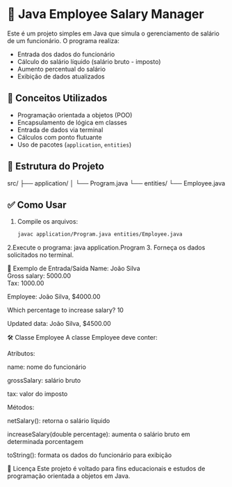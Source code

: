 # 💼 Java Employee Salary Manager

Este é um projeto simples em Java que simula o gerenciamento de salário de um funcionário. O programa realiza:

- Entrada dos dados do funcionário
- Cálculo do salário líquido (salário bruto - imposto)
- Aumento percentual do salário
- Exibição de dados atualizados

## 🧠 Conceitos Utilizados

- Programação orientada a objetos (POO)
- Encapsulamento de lógica em classes
- Entrada de dados via terminal
- Cálculos com ponto flutuante
- Uso de pacotes (`application`, `entities`)

## 📂 Estrutura do Projeto
src/
├── application/
│ └── Program.java
└── entities/
└── Employee.java
## ✅ Como Usar

1. Compile os arquivos:
   ```bash
   javac application/Program.java entities/Employee.java
2.Execute o programa:
    java application.Program
3. Forneça os dados solicitados no terminal.

📌 Exemplo de Entrada/Saída
  Name: João Silva  
  Gross salary: 5000.00  
  Tax: 1000.00  

  Employee: João Silva, $4000.00  

  Which percentage to increase salary? 10  

  Updated data: João Silva, $4500.00

🛠️ Classe Employee
A classe Employee deve conter:

Atributos:

name: nome do funcionário

grossSalary: salário bruto

tax: valor do imposto

Métodos:

netSalary(): retorna o salário líquido

increaseSalary(double percentage): aumenta o salário bruto em determinada porcentagem

toString(): formata os dados do funcionário para exibição

📄 Licença
Este projeto é voltado para fins educacionais e estudos de programação orientada a objetos em Java.
